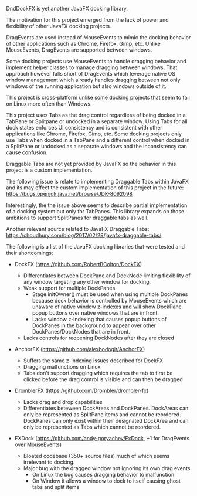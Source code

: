 DndDockFX is yet another JavaFX docking library.

The motivation for this project emerged from the lack of power and flexibility of other JavaFX docking projects.

DragEvents are used instead of MouseEvents to mimic the docking behavior of other applications such as Chrome, Firefox, Gimp, etc.  Unlike MouseEvents, DragEvents are supported between windows.

Some docking projects use MouseEvents to handle dragging behavior and implement helper classes to manage dragging between windows.  That approach however falls short of DragEvents which leverage native OS window management which already handles dragging between not only windows of the running application but also windows outside of it.

This project is cross-platform unlike some docking projects that seem to fail on Linux more often than Windows.

This project uses Tabs as the drag control regardless of being docked in a TabPane or Splitpane or undocked in a separate window.  Using Tabs for all dock states enforces UI consistency and is consistent with other applications like Chrome, Firefox, Gimp, etc.  Some docking projects only use Tabs when docked in a TabPane and a different control when docked in a SplitPane or undocked as a separate windows and the inconsistency can cause confusion.

Draggable Tabs are not yet provided by JavaFX so the behavior in this project is a custom implementation.

The following issue is relate to implementing Draggable Tabs within JavaFX and its may effect the custom implementation of this project in the future:
https://bugs.openjdk.java.net/browse/JDK-8092098

Interestingly, the the issue above seems to describe partial implementation of a docking system but only for TabPanes.  This library expands on those ambitions to support SplitPanes for draggable tabs as well.

Another relevant source related to JavaFX Draggable Tabs:
https://choudhury.com/blog/2017/02/28/javafx-draggable-tabs/

The following is a list of the JavaFX docking libraries that were tested and their shortcomings:

* DockFX (https://github.com/RobertBColton/DockFX)
  * Differentiates between DockPane and DockNode limiting flexibility of any window targeting any other window for docking.
  * Weak support for multiple DockPanes.
    * Stage.initOwner() must be used when using multiple DockPanes because dock behavior is controlled by MouseEvents which are unaware of native window z-indexes and will show DockPane popup buttons over native windows that are in front.
    * Lacks window z-indexing that causes popup buttons of DockPanes in the background to appear over other DockPanes/DockNodes that are in front.
  * Lacks controls for reopening DockNodes after they are closed

* AnchorFX (https://github.com/alexbodogit/AnchorFX)
  * Suffers the same z-indexing issues described for DockFX
  * Dragging malfunctions on Linux
  * Tabs don't support dragging which requires the tab to first be clicked before the drag control is visible and can then be dragged

* DromblerFX (https://github.com/Drombler/drombler-fx)
  * Lacks drag and drop capabilities
  * Differentiates beteween DockAreas and DockPanes.  DockAreas can only be represented as SplitPane items and cannot be reordered.  DockPanes can only exist within their designated DockArea and can only be represented as Tabs which cannot be reordered.

* FXDock (https://github.com/andy-goryachev/FxDock, +1 for DragEvents over MouseEvents)
  * Bloated codebase (350+ source files) much of which seems irrelevant to docking.
  * Major bug with the dragged window not ignoring its own drag events
    * On Linux the bug causes dragging behavior to malfunction
    * On Window it allows a window to dock to itself causing ghost tabs and split items
